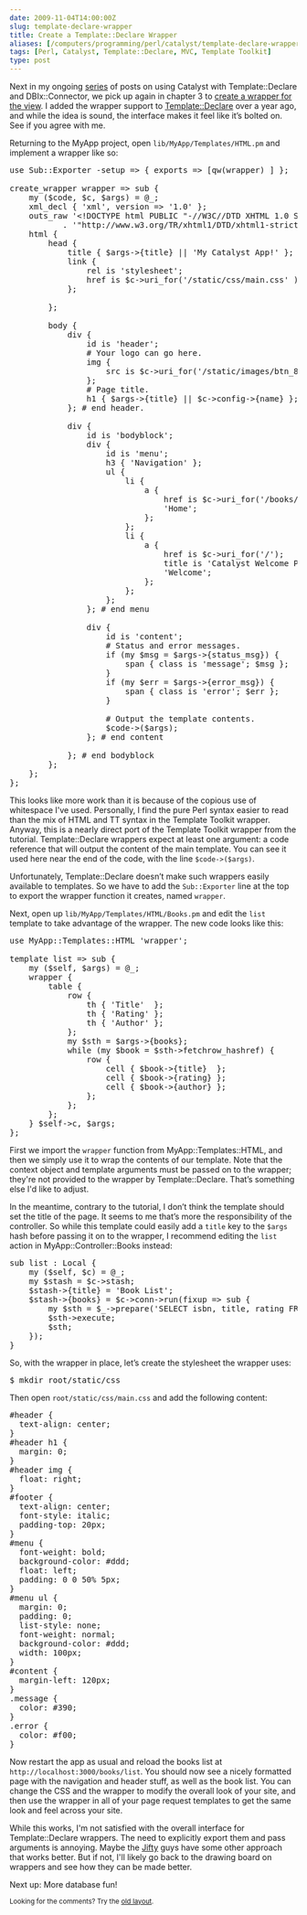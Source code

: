 ```yaml
--- 
date: 2009-11-04T14:00:00Z
slug: template-declare-wrapper
title: Create a Template::Declare Wrapper
aliases: [/computers/programming/perl/catalyst/template-declare-wrapper.html]
tags: [Perl, Catalyst, Template::Declare, MVC, Template Toolkit]
type: post
---
```


<p>Next in my ongoing <a href="/computers/programming/perl/catalyst%20title=" title="Just a Theory: âCatalystâ">series</a> of posts on using Catalyst with Template::Declare and DBIx::Connector, we pick up again in chapter 3 to <a href="http://search.cpan.org/perldoc?Catalyst::Manual::Tutorial::03_MoreCatalystBasics#CREATE_A_WRAPPER_FOR_THE_VIEW" title="Catalyst Tutorial - Chapter 3: More Catalyst Application Development Basics">create a wrapper for the view</a>. I added the wrapper support to <a href="http://search.cpan.org/perldoc?Template::Declare" title="Template::Declare on CPAN">Template::Declare</a> over a year ago, and while the idea is sound, the interface makes it feel like it’s bolted on. See if you agree with me.</p>

<p>Returning to the MyApp project, open <code>lib/MyApp/Templates/HTML.pm</code> and implement a wrapper like so:</p>

<pre>
use Sub::Exporter -setup => { exports => [qw(wrapper) ] };

create_wrapper wrapper => sub {
    my ($code, $c, $args) = @_;
    xml_decl { &#x27;xml&#x27;, version =&gt; &#x27;1.0&#x27; };
    outs_raw &#x27;&lt;!DOCTYPE html PUBLIC &quot;-//W3C//DTD XHTML 1.0 Strict//EN&quot; &#x27;
           . &#x27;&quot;http://www.w3.org/TR/xhtml1/DTD/xhtml1-strict.dtd&quot;&gt;&#x27;;
    html {
        head {
            title { $args-&gt;{title} || &#x27;My Catalyst App!&#x27; };
            link {
                rel is &#x27;stylesheet&#x27;;
                href is $c-&gt;uri_for(&#x27;/static/css/main.css&#x27; );
            };

        };

        body {
            div {
                id is &#x27;header&#x27;;
                # Your logo can go here.
                img {
                    src is $c-&gt;uri_for(&#x27;/static/images/btn_88x31_powered.png&#x27;);
                };
                # Page title.
                h1 { $args-&gt;{title} || $c-&gt;config-&gt;{name} };
            }; # end header.

            div {
                id is &#x27;bodyblock&#x27;;
                div {
                    id is &#x27;menu&#x27;;
                    h3 { &#x27;Navigation&#x27; };
                    ul {
                        li {
                            a {
                                href is $c-&gt;uri_for(&#x27;/books/list&#x27;);
                                &#x27;Home&#x27;;
                            };
                        };
                        li {
                            a {
                                href is $c-&gt;uri_for(&#x27;/&#x27;);
                                title is &#x27;Catalyst Welcome Page&#x27;;
                                &#x27;Welcome&#x27;;
                            };
                        };
                    };
                }; # end menu

                div {
                    id is &#x27;content&#x27;;
                    # Status and error messages.
                    if (my $msg = $args-&gt;{status_msg}) {
                        span { class is &#x27;message&#x27;; $msg };
                    }
                    if (my $err = $args-&gt;{error_msg}) {
                        span { class is &#x27;error&#x27;; $err };
                    }

                    # Output the template contents.
                    $code-&gt;($args);
                }; # end content

            }; # end bodyblock
        };
    };
};
</pre>

<p>This looks like more work than it is because of the copious use of whitespace I've used. Personally, I find the pure Perl syntax easier to read than the mix of HTML and TT syntax in the Template Toolkit wrapper. Anyway, this is a nearly direct port of the Template Toolkit wrapper from the tutorial. Template::Declare wrappers expect at least one argument: a code reference that will output the content of the main template. You can see it used here near the end of the code, with the line <code>$code-&gt;($args)</code>.</p>

<p>Unfortunately, Template::Declare doesn’t make such wrappers easily available to templates. So we have to add the <code>Sub::Exporter</code> line at the top to export the wrapper function it creates, named <code>wrapper</code>.</p>

<p>Next, open up <code>lib/MyApp/Templates/HTML/Books.pm</code>  and edit the <code>list</code> template to take advantage of the wrapper. The new code looks like this:</p>

<pre>
use MyApp::Templates::HTML &#x27;wrapper&#x27;;

template list =&gt; sub {
    my ($self, $args) = @_;
    wrapper {
        table {
            row {
                th { &#x27;Title&#x27;  };
                th { &#x27;Rating&#x27; };
                th { &#x27;Author&#x27; };
            };
            my $sth = $args-&gt;{books};
            while (my $book = $sth-&gt;fetchrow_hashref) {
                row {
                    cell { $book-&gt;{title}  };
                    cell { $book-&gt;{rating} };
                    cell { $book-&gt;{author} };
                };
            };
        };
    } $self-&gt;c, $args;
};
</pre>


<p>First we import the <code>wrapper</code> function from MyApp::Templates::HTML, and then we simply use it to wrap the contents of our template. Note that the context object and template arguments must be passed on to the wrapper; they're not provided to the wrapper by Template::Declare. That’s something else I'd like to adjust.</p>

<p>In the meantime, contrary to the tutorial, I don’t think the template should set the title of the page. It seems to me that’s more the responsibility of the controller. So while this template could easily add a <code>title</code> key to the <code>$args</code> hash before passing it on to the wrapper, I recommend editing the <code>list</code> action in MyApp::Controller::Books instead:</p>

<pre>
sub list : Local {
    my ($self, $c) = @_;
    my $stash = $c-&gt;stash;
    $stash-&gt;{title} = &#x27;Book List&#x27;;
    $stash-&gt;{books} = $c-&gt;conn-&gt;run(fixup =&gt; sub {
        my $sth = $_-&gt;prepare(&#x27;SELECT isbn, title, rating FROM books&#x27;);
        $sth-&gt;execute;
        $sth;
    });
}
</pre>

<p>So, with the wrapper in place, let’s create the stylesheet the wrapper uses:</p>

<pre>
$ mkdir root/static/css
</pre>

<p>Then open <code>root/static/css/main.css</code> and add the following content:</p>

<pre>
#header {
  text-align: center;
}
#header h1 {
  margin: 0;
}
#header img {
  float: right;
}
#footer {
  text-align: center;
  font-style: italic;
  padding-top: 20px;
}
#menu {
  font-weight: bold;
  background-color: #ddd;
  float: left;
  padding: 0 0 50% 5px;
}
#menu ul {
  margin: 0;
  padding: 0;
  list-style: none;
  font-weight: normal;
  background-color: #ddd;
  width: 100px;
}
#content {
  margin-left: 120px;
}
.message {
  color: #390;
}
.error {
  color: #f00;
}
</pre>

<p>Now restart the app as usual and reload the books list at <code>http://localhost:3000/books/list</code>. You should now see a nicely formatted page with the navigation and header stuff, as well as the book list. You can  change the CSS and the wrapper to modify the overall look of your site, and then use the wrapper in all of your page request templates to get the same look and feel across your site.</p>

<p>While this works, I'm not satisfied with the overall interface for Template::Declare wrappers. The need to explicitly export them and pass arguments is annoying. Maybe the <a href="http://jifty.org/">Jifty</a> guys have some other approach that works better. But if not, I'll likely go back to the drawing board on wrappers and see how they can be made better.</p>

<p>Next up: More database fun!</p>

<p class="past"><small>Looking for the comments? Try the <a rel="nofollow" href="//past.justatheory.com/computers/programming/perl/catalyst/template-declare-wrapper.html">old layout</a>.</small></p>



